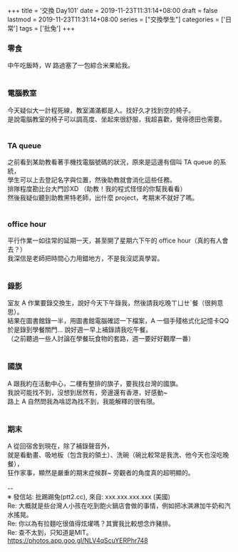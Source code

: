 +++
title = '交換 Day101'
date = 2019-11-23T11:31:14+08:00
draft = false
lastmod = 2019-11-23T11:31:14+08:00
series = ["交換學生"]
categories = ['日常']
tags = ['批兔']
+++
### 零食 
中午吃飯時，W 路過塞了一包綜合米果給我。<br>
<br>
### 電腦教室 
今天疑似大一計程死線，教室滿滿都是人。找好久才找到空的椅子。<br>
是說電腦教室的椅子可以調高度、坐起來很舒服，我超喜歡，覺得德田也需要。<br>
<br>
### TA queue 
之前看到某助教看著手機找電腦號碼的狀況，原來是這邊有個叫 TA queue 的系統，<br>
學生可以上去登記名字與位置，然後助教就會消化這些任務。<br>
排隊程度勘比台大門診XD （助教！我的程式怪怪的你幫我看看）<br>
然後我疑似聽到助教黑特老師，出什麼 project，考期末不就好了嗎。<br>
<br>
### office hour 
平行作業一如往常的延期一天，甚至開了星期六下午的 office hour（真的有人會去？）<br>
我深信是老師把時間心力用錯地方，不是我沒認真學習。<br>
<br>
### 錄影 
室友 A 作業要錄交換生，說好今天下午錄我，然後請我吃晚ㄒㄩㄝˊ餐（很夠意思）。<br>
結果在圖書館錄一半，用圖書館電腦確認一下檔案，A 一個手殘格式化記憶卡QQ<br>
於是錄到學餐關門... 說好週一早上補錄請我吃午餐。<br>
（之前聽過一些人討論在學餐玩食物的套路，週一要好好觀摩一番）<br>
<br>
### 國旗 
A 跟我約在活動中心，二樓有整排的旗子，要我找台灣的國旗。<br>
我說可能找不到，沒想到居然有，旁邊還有香港，好感動~<br>
路上 A 自然問我為啥認為找不到，我能解釋的很有限。<br>
<br>
### 期末 
A 從回宿舍到現在，除了補錄聲音外，<br>
就是看動畫、吸地板（包含我的領土）、洗碗（碗比較常是我洗、他今天也沒吃晚餐），<br>
狂作家事，顯然是嚴重的期末症候群~ 旁觀者的角度真的超明顯的。<br>
<br>
--<br>
※ 發信站: 批踢踢兔(ptt2.cc), 來自: xxx.xxx.xxx.xxx (美國)<br>
Re: 大概就是些台灣人小孩在吃到飽火鍋店會做的事情，例如把冰淇淋加牛奶和汽水搖晃。<br>
Re: 你以為有拉麵吃很值得炫燿嗎？其實我比較想念炸豬排。<br>
Re: 查不太到，只知道是MIT。 https://photos.app.goo.gl/NLV4qScuYERPhr748<br>
